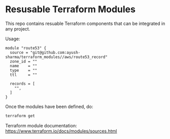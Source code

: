 # Resusable Terraform Modules
This repo contains resuable Terraform components that can be integrated in any project.

Usage:
```hcl-terraform
module "route53" {
  source = "git@github.com:ayush-sharma/terraform_modules//aws/route53_record"
  zone_id = ""
  name    = ""
  type    = ""
  ttl     = ""

  records = [
    "",
  ]
}
```

Once the modules have been defined, do:
```bash
terraform get
```

Terraform module documentation:
https://www.terraform.io/docs/modules/sources.html